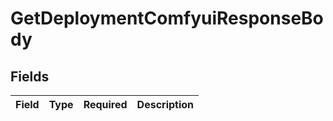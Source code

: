 # GetDeploymentComfyuiResponseBody


## Fields

| Field       | Type        | Required    | Description |
| ----------- | ----------- | ----------- | ----------- |